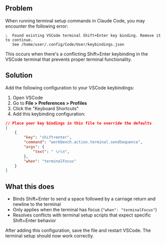 ## Problem

When running terminal setup commands in Claude Code, you may encounter the following error:

```
⎿  Found existing VSCode terminal Shift+Enter key binding. Remove it to continue.
   See /home/user/.config/Code/User/keybindings.json
```

This occurs when there's a conflicting Shift+Enter keybinding in the VSCode terminal that prevents proper terminal functionality.

## Solution

Add the following configuration to your VSCode keybindings:

1. Open VSCode
2. Go to **File > Preferences > Profiles**
3. Click the "Keyboard Shortcuts" 
4. Add this keybinding configuration:

```json
// Place your key bindings in this file to override the defaults
[
    {
        "key": "shift+enter",
        "command": "workbench.action.terminal.sendSequence",
        "args": {
            "text": " \r\n",
        },
        "when": "terminalFocus"
    }
]
```

## What this does

- Binds Shift+Enter to send a space followed by a carriage return and newline to the terminal
- Only applies when the terminal has focus (`"when": "terminalFocus"`)
- Resolves conflicts with terminal setup scripts that expect specific Shift+Enter behavior

After adding this configuration, save the file and restart VSCode. The terminal setup should now work correctly.